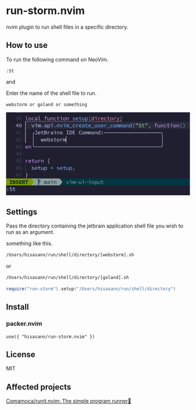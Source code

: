 # run-storm.nvim

nvim plugin to run shell files in a specific directory.

## How to use

To run the following command on NeoVim.

```
:St
```

and

Enter the name of the shell file to run.

```
webstorm or goland or something
```

![screenshot](/assets/images/screenshot.png)

## Settings

Pass the directory containing the jetbrain application shell file you wish to run as an argument.

something like this.

```bash
/Users/hisasann/run/shell/directory/[webstorm].sh
```

or

```bash
/Users/hisasann/run/shell/directory/[goland].sh
```

```lua
require("run-storm").setup("/Users/hisasann/run/shell/directory")
```

## Install

### packer.nvim

```
use({ "hisasann/run-storm.nvim" })
```

## License

MIT

## Affected projects

[Comamoca/runit.nvim: The simple program runner🚀](https://github.com/Comamoca/runit.nvim)
